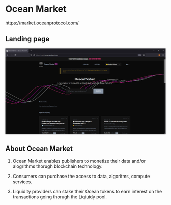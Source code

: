 # Ocean Market

https://market.oceanprotocol.com/

## Landing page

![marketplace landing-page](images/marketplace/marketplace-landing-page.png 'Approve contract transaction')

## About Ocean Market

1. Ocean Market enables publishers to monetize their data and/or alogrithms thorugh blockchain technology.

2. Consumers can purchase the access to data, algoritms, compute services.

3. Liquidity providers can stake their Ocean tokens to earn interest on the transactions going thorugh the Liqiuidy pool.
